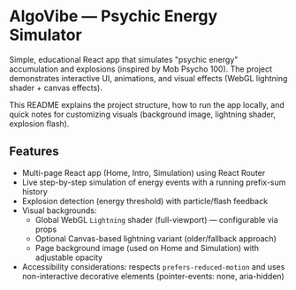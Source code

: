# AlgoVibe — Psychic Energy Simulator

Simple, educational React app that simulates "psychic energy" accumulation and explosions (inspired by Mob Psycho 100). The project demonstrates interactive UI, animations, and visual effects (WebGL lightning shader + canvas effects).

This README explains the project structure, how to run the app locally, and quick notes for customizing visuals (background image, lightning shader, explosion flash).

## Features
- Multi-page React app (Home, Intro, Simulation) using React Router
- Live step-by-step simulation of energy events with a running prefix-sum history
- Explosion detection (energy threshold) with particle/flash feedback
- Visual backgrounds:
  - Global WebGL `Lightning` shader (full-viewport) — configurable via props
  - Optional Canvas-based lightning variant (older/fallback approach)
  - Page background image (used on Home and Simulation) with adjustable opacity
- Accessibility considerations: respects `prefers-reduced-motion` and uses non-interactive decorative elements (pointer-events: none, aria-hidden)
